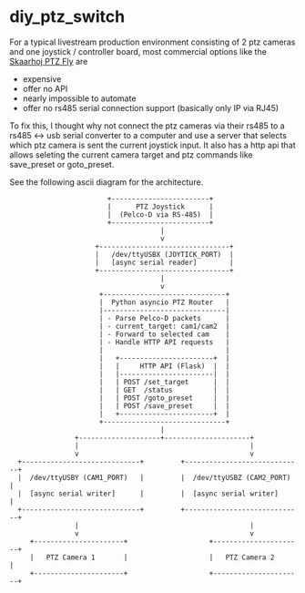 # diy_ptz_switch

For a typical livestream production environment consisting of 2 ptz cameras and one joystick / controller board, most commercial options like the [Skaarhoj PTZ Fly](https://shop.skaarhoj.com/products/ptz-fly-w-blue-pill-inside) are
- expensive
- offer no API
- nearly impossible to automate
- offer no rs485 serial connection support (basically only IP via RJ45)

To fix this, I thought why not connect the ptz cameras via their rs485 to a rs485 <-> usb serial converter to a computer and use a server that selects which ptz camera is sent the current joystick input. It also has a http api that allows seleting the current camera target and ptz commands like save_preset or goto_preset.

See the following ascii diagram for the architecture.

                            +------------------------+
                            |      PTZ Joystick      |
                            |  (Pelco-D via RS-485)  |
                            +------------------------+
                                         |
                                         v
                         +--------------------------------+
                         |   /dev/ttyUSBX (JOYTICK_PORT)  |
                         |   [async serial reader]        |
                         +--------------------------------+
                                         |
                                         v
                          +------------------------------+
                          |  Python asyncio PTZ Router   |
                          |------------------------------|
                          | - Parse Pelco-D packets      |
                          | - current_target: cam1/cam2  |
                          | - Forward to selected cam    |
                          | - Handle HTTP API requests   |
                          |                              |
                          |   +-----------------------+  |
                          |   |     HTTP API (Flask)  |  |
                          |   |-----------------------|  |
                          |   | POST /set_target      |  |
                          |   | GET  /status          |  |
                          |   | POST /goto_preset     |  |
                          |   | POST /save_preset     |  |
                          |   +-----------------------+  |
                          +------------------------------+
                                         |
                    +--------------------+---------------------+
                    |                                          |
                    v                                          v
      +-----------------------------+         +-----------------------------+
      |  /dev/ttyUSBY (CAM1_PORT)   |         |  /dev/ttyUSBZ (CAM2_PORT)   |
      |  [async serial writer]      |         |  [async serial writer]      |
      +-----------------------------+         +-----------------------------+
                    |                                          |
                    v                                          v
         +----------------------+                    +----------------------+
         |   PTZ Camera 1       |                    |   PTZ Camera 2       |
         +----------------------+                    +----------------------+

